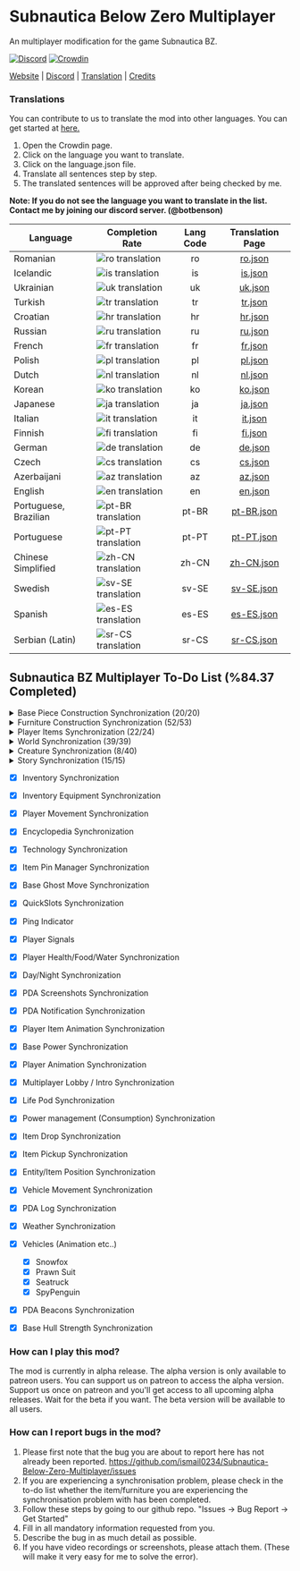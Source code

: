 # Subnautica Below Zero Multiplayer

An multiplayer modification for the game Subnautica BZ.

[![Discord](https://img.shields.io/discord/994133148046725160?logo=discord&logoColor=white)](https://discord.gg/Gq9nush6SP)
[![Crowdin](https://badges.crowdin.net/subnautica-bz-multiplayer-mod/localized.svg)](https://crowdin.com/project/subnautica-bz-multiplayer-mod)

[Website](https://subnauticamultiplayer.com/) | [Discord](https://discord.gg/Gq9nush6SP) | [Translation](https://crowdin.com/project/subnautica-bz-multiplayer-mod) | [Credits](https://subnauticamultiplayer.com/credits)

### Translations
You can contribute to us to translate the mod into other languages. You can get started at [here.](https://crowdin.com/project/subnautica-bz-multiplayer-mod/)

1. Open the Crowdin page.
2. Click on the language you want to translate.
3. Click on the language.json file.
4. Translate all sentences step by step.
5. The translated sentences will be approved after being checked by me.

**Note: If you do not see the language you want to translate in the list. Contact me by joining our discord server. (@botbenson)**

| Language              | Completion Rate                                                                                              | Lang Code |                               Translation Page                                |
|-----------------------|--------------------------------------------------------------------------------------------------------------|:---------:|:-----------------------------------------------------------------------------:|
| Romanian              | ![ro translation](https://subnauticamultiplayer.com/ajax/showCrowdinBadge?language=ro&time=1705587879)       |    ro     |    [ro.json](https://crowdin.com/project/subnautica-bz-multiplayer-mod/ro)    |
| Icelandic             | ![is translation](https://subnauticamultiplayer.com/ajax/showCrowdinBadge?language=is&time=1705587879)       |    is     |    [is.json](https://crowdin.com/project/subnautica-bz-multiplayer-mod/is)    |
| Ukrainian             | ![uk translation](https://subnauticamultiplayer.com/ajax/showCrowdinBadge?language=uk&time=1705587879)       |    uk     |    [uk.json](https://crowdin.com/project/subnautica-bz-multiplayer-mod/uk)    |
| Turkish               | ![tr translation](https://subnauticamultiplayer.com/ajax/showCrowdinBadge?language=tr&time=1705587879)       |    tr     |    [tr.json](https://crowdin.com/project/subnautica-bz-multiplayer-mod/tr)    |
| Croatian              | ![hr translation](https://subnauticamultiplayer.com/ajax/showCrowdinBadge?language=hr&time=1705587879)       |    hr     |    [hr.json](https://crowdin.com/project/subnautica-bz-multiplayer-mod/hr)    |
| Russian               | ![ru translation](https://subnauticamultiplayer.com/ajax/showCrowdinBadge?language=ru&time=1705587879)       |    ru     |    [ru.json](https://crowdin.com/project/subnautica-bz-multiplayer-mod/ru)    |
| French                | ![fr translation](https://subnauticamultiplayer.com/ajax/showCrowdinBadge?language=fr&time=1705587879)       |    fr     |    [fr.json](https://crowdin.com/project/subnautica-bz-multiplayer-mod/fr)    |
| Polish                | ![pl translation](https://subnauticamultiplayer.com/ajax/showCrowdinBadge?language=pl&time=1705587879)       |    pl     |    [pl.json](https://crowdin.com/project/subnautica-bz-multiplayer-mod/pl)    |
| Dutch                 | ![nl translation](https://subnauticamultiplayer.com/ajax/showCrowdinBadge?language=nl&time=1705587879)       |    nl     |    [nl.json](https://crowdin.com/project/subnautica-bz-multiplayer-mod/nl)    |
| Korean                | ![ko translation](https://subnauticamultiplayer.com/ajax/showCrowdinBadge?language=ko&time=1705587879)       |    ko     |    [ko.json](https://crowdin.com/project/subnautica-bz-multiplayer-mod/ko)    |
| Japanese              | ![ja translation](https://subnauticamultiplayer.com/ajax/showCrowdinBadge?language=ja&time=1705587879)       |    ja     |    [ja.json](https://crowdin.com/project/subnautica-bz-multiplayer-mod/ja)    |
| Italian               | ![it translation](https://subnauticamultiplayer.com/ajax/showCrowdinBadge?language=it&time=1705587879)       |    it     |    [it.json](https://crowdin.com/project/subnautica-bz-multiplayer-mod/it)    |
| Finnish               | ![fi translation](https://subnauticamultiplayer.com/ajax/showCrowdinBadge?language=fi&time=1705587879)       |    fi     |    [fi.json](https://crowdin.com/project/subnautica-bz-multiplayer-mod/fi)    |
| German                | ![de translation](https://subnauticamultiplayer.com/ajax/showCrowdinBadge?language=de&time=1705587879)       |    de     |    [de.json](https://crowdin.com/project/subnautica-bz-multiplayer-mod/de)    |
| Czech                 | ![cs translation](https://subnauticamultiplayer.com/ajax/showCrowdinBadge?language=cs&time=1705587879)       |    cs     |    [cs.json](https://crowdin.com/project/subnautica-bz-multiplayer-mod/cs)    |
| Azerbaijani           | ![az translation](https://subnauticamultiplayer.com/ajax/showCrowdinBadge?language=az&time=1705587879)       |    az     |    [az.json](https://crowdin.com/project/subnautica-bz-multiplayer-mod/az)    |
| English               | ![en translation](https://subnauticamultiplayer.com/ajax/showCrowdinBadge?language=en&time=1705587879)       |    en     |    [en.json](https://crowdin.com/project/subnautica-bz-multiplayer-mod/en)    |
| Portuguese, Brazilian | ![pt-BR translation](https://subnauticamultiplayer.com/ajax/showCrowdinBadge?language=pt-BR&time=1705587879) |   pt-BR   | [pt-BR.json](https://crowdin.com/project/subnautica-bz-multiplayer-mod/pt-BR) |
| Portuguese            | ![pt-PT translation](https://subnauticamultiplayer.com/ajax/showCrowdinBadge?language=pt-PT&time=1705587879) |   pt-PT   | [pt-PT.json](https://crowdin.com/project/subnautica-bz-multiplayer-mod/pt-PT) |
| Chinese Simplified    | ![zh-CN translation](https://subnauticamultiplayer.com/ajax/showCrowdinBadge?language=zh-CN&time=1705587879) |   zh-CN   | [zh-CN.json](https://crowdin.com/project/subnautica-bz-multiplayer-mod/zh-CN) |
| Swedish               | ![sv-SE translation](https://subnauticamultiplayer.com/ajax/showCrowdinBadge?language=sv-SE&time=1705587879) |   sv-SE   | [sv-SE.json](https://crowdin.com/project/subnautica-bz-multiplayer-mod/sv-SE) |
| Spanish               | ![es-ES translation](https://subnauticamultiplayer.com/ajax/showCrowdinBadge?language=es-ES&time=1705587879) |   es-ES   | [es-ES.json](https://crowdin.com/project/subnautica-bz-multiplayer-mod/es-ES) |
| Serbian (Latin)       | ![sr-CS translation](https://subnauticamultiplayer.com/ajax/showCrowdinBadge?language=sr-CS&time=1705587879) |   sr-CS   | [sr-CS.json](https://crowdin.com/project/subnautica-bz-multiplayer-mod/sr-CS) |
 

## Subnautica BZ Multiplayer To-Do List (%84.37 Completed)

<details>
  <summary>Base Piece Construction Synchronization (20/20)</summary>

- [x] BaseObservatory
- [x] BaseWindow
- [x] BaseCorridorI
- [x] BaseCorridorL
- [x] BaseCorridorT
- [x] BaseCorridorX
- [x] BaseCorridorGlassI
- [x] BaseCorridorGlassL
- [x] BaseLargeRoom
- [x] BaseLargeGlassDome
- [x] BaseRoom
- [x] BaseGlassDome
- [x] BaseReinforcement
- [x] BaseHatch
- [x] BaseFoundation
- [x] BaseConnector
- [x] BaseControlRoom
- [x] BaseMoonpool
- [x] BaseMapRoom
- [x] BaseMoonpoolExpansion
</details> 

<details>
  <summary>Furniture Construction Synchronization (52/53)</summary>

- [x] BarTable
- [x] ExecutiveDesk
- [x] SingleWallShelf
- [x] WallShelves	
- [x] StarshipDesk
- [x] LabCounter
- [x] VendingMachine
- [x] Toilet
- [x] AromatherapyLamp
- [x] EmmanuelPendulum
- [x] Shower
- [x] Sink
- [x] SmallStove	
- [x] Sign
- [x] BaseLadder
- [x] BasePlanter
- [x] PictureFrame	
- [x] Jukebox
- [x] Speaker
- [x] Trashcans
- [x] LabTrashcan
- [x] Aquarium
- [x] Workbench
- [x] Fabricator
- [x] StarshipChair
- [x] StarshipChair2
- [x] StarshipChair3
- [x] Bench
- [x] Techlight
- [x] Spotlight
- [x] Snowman
- [x] SmallLocker
- [x] Locker
- [x] PowerTransmitter
- [x] ThermalPlant
- [x] SolarPanel
- [x] BaseBioReactor
- [x] BaseNuclearReactor
- [x] BasePartition
- [x] BasePartitionDoor
- [x] BatteryCharger
- [x] PowerCellCharger
- [x] Recyclotron
- [x] CoffeeVendingMachine
- [x] Fridge
- [x] BaseFiltrationMachine
- [x] FarmingTray
- [x] PlanterPots (PlanterPot / PlanterPot2 / PlanterPot3 / PlanterBox / PlanterShelf)
- [x] Beds (Bed2 / NarrowBed / BedJeremiah / BedSam / BedZeta / BedDanielle / BedEmmanuel / BedFred / BedParvan)
- [x] BaseBulkhead
- [x] Hoverpad
- [x] BaseUpgradeConsole
- [ ] ~~BaseWaterPark~~ (This furniture will be completed in the beta version)
</details>

<details>
  <summary>Player Items Synchronization (22/24)</summary>
  
- [x] Scanner
- [x] Builder
- [x] Knife
- [x] HeatBlade
- [x] Coffee  
- [x] Constructor
- [x] SmallStorage
- [x] QuantumLocker
- [x] LEDLight
- [x] Beacon
- [x] Flashlight
- [x] AirBladder
- [x] Seaglide
- [x] Welder
- [x] Thumper
- [x] DiveReel
- [x] Flare
- [x] TeleportationTool
- [x] LaserCutter
- [x] SpyPenguin
- [x] SpyPenguinRemote
- [x] MetalDetector
- [ ] ~~PropulsionCannon~~ (This item will be completed in the beta version)
- [ ] ~~Gravsphere~~ (This item will be completed in the beta version)
</details>

<details>
  <summary>World Synchronization (39/39)</summary>
  
- [x] ThermalLily
- [x] Fragments
- [x] PDA
- [x] JukeboxDisks
- [x] Static Items
	- [x] ScrapMetal
	- [x] Water
	- [x] DisinfectedWater
	- [x] Flare
	- [x] NutrientBlock
	- [x] FirstAidKit
	- [x] CopperWire
- [x] OxygenPlant
- [x] SupplyCrate
- [x] BlueprintHandTarget
- [x] Elevator
- [x] Scanner (Fragments/Plants/Environment/etc..)
- [x] Dynamic Items (Limestone/Kyanit/etc..)
- [x] PhaseGate
- [x] Plants
	- [x] GenericRibbon
	- [x] PurpleStalk
	- [x] TwistyBridgesMushroom
	- [x] RedBush
	- [x] DeepLilyShroom
	- [x] LilyPadResource
	- [x] Creepvine
	- [x] KelpRootPustule
	- [x] Spotted Dockleaf
	- [x] Hardy Cave Bush
	- [x] FruitPlant
	- [x] Marblemelon Plant
	- [x] Chinese Potato Plant
	- [x] Horseshoe Shrub
	- [x] Antennae Plant
	- [x] Preston's Plant
	- [x] IceFruitPlant
	- [x] CreepvineSeedCluster
	- [x] Brinicle
</details>

<details>
<summary>Creature Synchronization (8/40)</summary>
  
- [x] GlowWhale
- [x] Skyray
- [x] Jellyfish
- [x] SmallVentGarden
- [x] TitanHolefish
- [x] Crash
- [x] CrashHome
- [x] LilyPaddler
- [ ] Spinefish
- [ ] Boomerang
- [ ] Bladderfish
- [ ] Hoopfish
- [ ] Penguin
- [ ] PenguinBaby
- [ ] Pinnacarid
- [ ] RockPuncher
- [ ] SpinnerFish
- [ ] ArcticRay
- [ ] Rockgrub
- [ ] Symbiote
- [ ] BruteShark
- [ ] TrivalveBlue
- [ ] TrivalveYellow
- [ ] ArcticPeeper
- [ ] ArrowRay
- [ ] SeaMonkey
- [ ] NootFish
- [ ] Brinewing
- [ ] Triops
- [ ] SquidShark
- [ ] SeaMonkeyBaby
- [ ] Chelicerate
- [ ] SnowStalker
- [ ] SnowStalkerBaby
- [ ] FeatherFish
- [ ] FeatherFishRed
- [ ] ShadowLeviathan
- [ ] DiscusFish
- [ ] Cryptosuchus
- [ ] IceWorm
</details>

<details>
<summary>Story Synchronization (15/15)</summary>
  
- [x] RepairBridge
- [x] Sanctuary
- [x] DownloadAlan
- [x] Marg1
- [x] Marg2
- [x] RadioSalvage
- [x] HackRadioTower
- [x] Marg3
- [x] Body1
- [x] Body2
- [x] Body3
- [x] FabricatorIntro
- [x] BuildAlan
- [x] FrozenCreature
- [x] EndGame
</details>

- [x] Inventory Synchronization
- [x] Inventory Equipment Synchronization
- [x] Player Movement Synchronization
- [x] Encyclopedia Synchronization
- [x] Technology Synchronization
- [x] Item Pin Manager Synchronization
- [x] Base Ghost Move Synchronization
- [x] QuickSlots Synchronization
- [x] Ping Indicator
- [x] Player Signals
- [x] Player Health/Food/Water Synchronization
- [x] Day/Night Synchronization
- [x] PDA Screenshots Synchronization
- [x] PDA Notification Synchronization
- [x] Player Item Animation Synchronization
- [x] Base Power Synchronization
- [x] Player Animation Synchronization
- [x] Multiplayer Lobby / Intro Synchronization
- [x] Life Pod Synchronization
- [x] Power management (Consumption) Synchronization
- [x] Item Drop Synchronization
- [x] Item Pickup Synchronization
- [x] Entity/Item Position Synchronization
- [x] Vehicle Movement Synchronization
- [x] PDA Log Synchronization
- [x] Weather Synchronization
- [x] Vehicles (Animation etc..)
	- [x] Snowfox
	- [x] Prawn Suit
	- [x] Seatruck
	- [x] SpyPenguin
- [x] PDA Beacons Synchronization
- [x] Base Hull Strength Synchronization
 

### How can I play this mod?

The mod is currently in alpha release. The alpha version is only available to patreon users. You can support us on patreon to access the alpha version. Support us once on patreon and you'll get access to all upcoming alpha releases. Wait for the beta if you want. The beta version will be available to all users.

### How can I report bugs in the mod?

1. Please first note that the bug you are about to report here has not already been reported. https://github.com/ismail0234/Subnautica-Below-Zero-Multiplayer/issues
2. If you are experiencing a synchronisation problem, please check in the to-do list whether the item/furniture you are experiencing the synchronisation problem with has been completed.
3. Follow these steps by going to our github repo. "Issues -> Bug Report -> Get Started" 
4. Fill in all mandatory information requested from you.
5. Describe the bug in as much detail as possible.
6. If you have video recordings or screenshots, please attach them. (These will make it very easy for me to solve the error).
